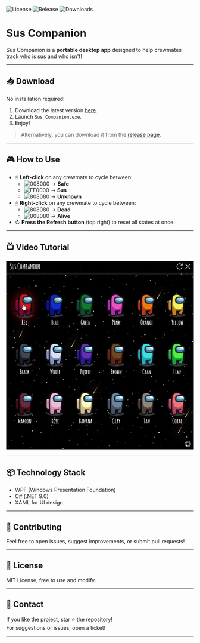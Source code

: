 ![License](https://img.shields.io/github/license/lucas-jammes/SusCompanion)
![Release](https://img.shields.io/github/v/release/lucas-jammes/SusCompanion)
![Downloads](https://img.shields.io/github/downloads/lucas-jammes/SusCompanion/total)


# Sus Companion

Sus Companion is a **portable desktop app** designed to help crewmates track who is sus and who isn't!

---

## 📥 Download

No installation required!

1. Download the latest version [here][direct-download].
2. Launch `Sus Companion.exe`.
3. Enjoy!

> Alternatively, you can download it from the [release page][release-page].

---

## 🎮 How to Use  

- 🖱 **Left-click** on any crewmate to cycle between:  
  - ![008000](https://place-hold.it/10/32CD32/32CD32 "LimeGreen") → **Safe**  
  - ![FF0000](https://place-hold.it/10/FF0000/FF0000 "Red") → **Sus**  
  - ![808080](https://place-hold.it/10/FFFFFF/FFFFFF "White") → **Unknown**
- 🖱 **Right-click** on any crewmate to cycle between: 
  - ![808080](https://place-hold.it/10/2F4F4F/2F4F4F "DarkSlateGray") → **Dead** 
  - ![808080](https://place-hold.it/10/FFFFFF/FFFFFF "White") → **Alive** 
- ↻ **Press the Refresh button** (top right) to reset all states at once.  

---

## 📺 Video Tutorial

![tutorial](./assets/images/misc/tutorial.gif "GIF image showing how app works")  

---

## 📦 Technology Stack  

- WPF (Windows Presentation Foundation)  
- C# (.NET 9.0)  
- XAML for UI design  

---

## 🤝 Contributing

Feel free to open issues, suggest improvements, or submit pull requests!  

---

## 📜 License

MIT License, free to use and modify.  

---

## 💬 Contact

If you like the project, star ⭐ the repository!  
For suggestions or issues, open a ticket!

---

[release-page]:https://github.com/lucas-jammes/SusCompanion/releases/latest "Latest release"
[direct-download]: https://github.com/lucas-jammes/SusCompanion/releases/download/v1.3.1/Sus_Companion.exe "Direct download"
